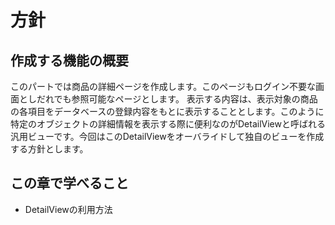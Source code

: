 # 方針

## 作成する機能の概要
このパートでは商品の詳細ページを作成します。このページもログイン不要な画面としだれでも参照可能なページとします。
表示する内容は、表示対象の商品の各項目をデータベースの登録内容をもとに表示することとします。このように特定のオブジェクトの詳細情報を表示する際に便利なのがDetailViewと呼ばれる汎用ビューです。今回はこのDetailViewをオーバライドして独自のビューを作成する方針とします。


## この章で学べること
* DetailViewの利用方法

